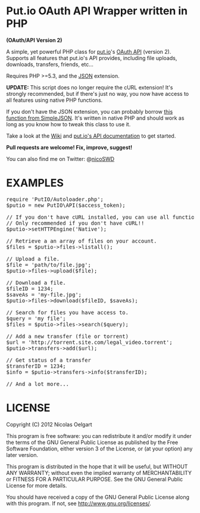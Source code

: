 Put.io OAuth API Wrapper written in PHP
=======================================
**(OAuth/API Version 2)**

A simple, yet powerful PHP class for [put.io](https://put.io/)'s [OAuth API](https://api.put.io/v2/docs/) (version 2).
Supports all features that put.io's API provides, including file uploads, downloads, transfers, friends, etc...

Requires PHP >=5.3, and the [JSON](http://php.net/book.json) extension.

**UPDATE:** This script does no longer require the cURL extension! It's strongly recommended, but if there's just no way,
you now have access to all features using native PHP functions.

If you don't have the JSON extension, you can probably borrow [this function from SimpleJSON](http://code.google.com/p/simplejson-php/). It's written in native
PHP and should work as long as you know how to tweak this class to use it.

Take a look at the [Wiki](https://github.com/nicoSWD/put.io-api-v2/wiki/) and [put.io's API documentation](https://api.put.io/v2/docs/) to get started.

**Pull requests are welcome! Fix, improve, suggest!**

You can also find me on Twitter: @[nicoSWD](https://twitter.com/nicoSWD)


EXAMPLES
========

<pre>
require 'PutIO/Autoloader.php';
$putio = new PutIO\API($access_token);

// If you don't have cURL installed, you can use all functions natively as well:
// Only recommended if you don't have cURL!!
$putio->setHTTPEngine('Native');

// Retrieve a an array of files on your account.
$files = $putio->files->listall();

// Upload a file.
$file = 'path/to/file.jpg';
$putio->files->upload($file);

// Download a file.
$fileID = 1234;
$saveAs = 'my-file.jpg';
$putio->files->download($fileID, $saveAs);

// Search for files you have access to.
$query = 'my file';
$files = $putio->files->search($query);

// Add a new transfer (file or torrent)
$url = 'http://torrent.site.com/legal_video.torrent';
$putio->transfers->add($url);

// Get status of a transfer
$transferID = 1234;
$info = $putio->transfers->info($transferID);

// And a lot more...
</pre>


LICENSE
=======
Copyright (C) 2012  Nicolas Oelgart

This program is free software: you can redistribute it and/or modify
it under the terms of the GNU General Public License as published by
the Free Software Foundation, either version 3 of the License, or
(at your option) any later version.

This program is distributed in the hope that it will be useful,
but WITHOUT ANY WARRANTY; without even the implied warranty of
MERCHANTABILITY or FITNESS FOR A PARTICULAR PURPOSE.  See the
GNU General Public License for more details.

You should have received a copy of the GNU General Public License
along with this program.  If not, see <http://www.gnu.org/licenses/>.